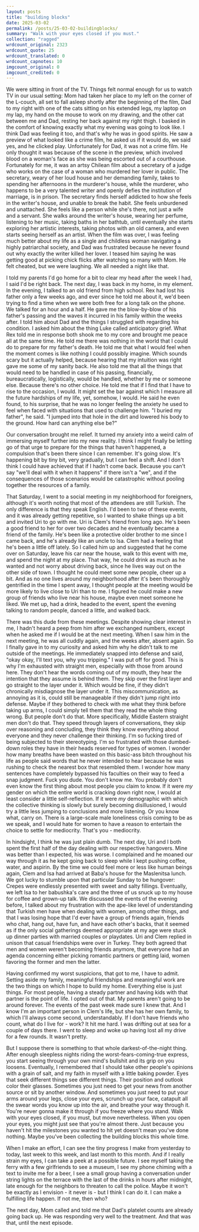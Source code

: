 ```yaml
---
layout: posts
title: "building blocks"
date: 2025-03-02
permalink: /posts/25-03-02-buildingblocks/
summary: "Walk with your eyes closed if you must."
collection: "ragged"
wrdcount_original: 2323
wrdcount_quote: 25
wrdcount_translated: 0
wrdcount_capnotes: 10
imgcount_original: 0
imgcount_credited: 0
---
```

We were sitting in front of the TV. Things felt normal enough for us to watch TV in our usual setting: Mom had taken her place to my left on the corner of the L-couch, all set to fall asleep shortly after the beginning of the film, Dad to my right with one of the cats sitting on his extended legs, my laptop on my lap, my hand on the mouse to work on my drawing, and the other cat between me and Dad, resting her back against my right thigh. I basked in the comfort of knowing exactly what my evening was going to look like. I think Dad was feeling it too, and that's why he was in good spirits. He saw a preview of what looked like a crime film, he asked us if it would do, we said yes, and he clicked play. Unfortunately for Dad, it was not a crime film. He only thought it was because of the scene in the preview, which involved blood on a woman's face as she was being escorted out of a courthouse. Fortunately for me, it was an <span class="annotated" data-note="“El lugar de la otra” / “In Her Place” (2024)">artsy Chilean film</span> about a secretary of a judge who works on the case of a woman who murdered her lover in public. The secretary, weary of her loud house and her demanding family, takes to spending her afternoons in the murderer's house, while the murderer, who happens to be a very talented writer and openly defies the institution of marriage, is in prison. The secretary finds herself addicted to how she feels in the writer's house, and unable to break the habit. She feels unburdened and unattached. She feels like a person while she's there, not just a wife and a servant. She walks around the writer's house, wearing her perfume, listening to her music, taking baths in her bathtub, until eventually she starts exploring her artistic interests, taking photos with an old camera, and even starts seeing herself as an artist. When the film was over, I was feeling much better about my life as a single and childless woman navigating a highly patriarchal society, and Dad was frustrated because he never found out why exactly the writer killed her lover. I teased him saying he was getting good at picking chick flicks after watching so many with Mom. He felt cheated, but we were laughing. We all needed a night like that.

I told my parents I'd go home for a bit to clear my head after the week I had, I said I'd be right back. The next day, I was back in my home, in my element. In the evening, I talked to an old friend from high school. Rex had lost his father only a few weeks ago, and ever since he told me about it, we'd been trying to find a time when we were both free for a long talk on the phone. We talked for an hour and a half. He gave me the blow-by-blow of his father's passing and the waves it incurred in his family within the weeks after. I told him about Dad and the things I struggled with regarding his condition. I asked him about the thing Luke called anticipatory grief. What Rex told me in response both shook me to my core and brought me peace all at the same time. He told me there was nothing in the world that I could do to prepare for my father's death. He told me that what I would feel when the moment comes is like nothing I could possibly imagine. Which sounds scary but it actually helped, because hearing that my intuition was right gave me some of my sanity back. He also told me that all the things that would need to be handled in case of his passing, financially, bureaucratically, logistically, would be handled, whether by me or someone else. Because there's no other choice. He told me that if I find that I have to rise to the occasion, I would. It might set the bar against which I measure all the future hardships of my life, yet, somehow, I would. He said he even found, to his surprise, that he was no longer feeling the anxiety he used to feel when faced with situations that used to challenge him. <span class="text-body-quote">"I buried my father"</span>, he said. <span class="text-body-quote">"I jumped into that hole in the dirt and lowered his body to the ground. How hard can anything else be?"</span>

Our conversation brought me relief. It turned my anxiety into a weird calm of immersing myself further into my new reality. I think I might finally be letting go of that urge to prepare for the things that haven't happened, a compulsion that's been there since I can remember. It's going slow. It's happening bit by tiny bit, very gradually, but I can feel a shift. And I don't think I could have achieved that if I hadn't come back. Because you can't say "we'll deal with it when it happens" if there isn't a "we", and if the consequences of those scenarios would be catastrophic without pooling together the resources of a family.

That Saturday, I went to a social meeting in my neighborhood for foreigners, although it's worth noting that most of the attendees are still Turkish. The only difference is that they speak English. I'd been to two of these events, and it was already getting repetitive, so I wanted to shake things up a bit and invited Uri to go with me. Uri is Clem's friend from long ago. He's been a good friend to her for over two decades and he eventually became a friend of the family. He's been like a protective older brother to me since I came back, and he's already like an uncle to Isa. Clem had a feeling that he's been a little off lately. So I called him up and suggested that he come over on Saturday, leave his car near the house, walk to this event with me, and spend the night at my place. That way, he could drink as much as he wanted and not worry about driving back, since he lives way out on the other side of town. I thought he could meet some new people, cheer up a bit. And as no one lives around my neighborhood after it's been thoroughly gentrified in the time I spent away, I thought people at the meeting would be more likely to live close to Uri than to me. I figured he could make a new group of friends who live near his house, maybe even meet someone he liked. We met up, had a drink, headed to the event, spent the evening talking to random people, danced a little, and walked back.

There was this dude from these meetings. Despite showing clear interest in me, I hadn't heard a peep from him after we exchanged numbers, except when he asked me if I would be at the next meeting. When I saw him in the next meeting, he was all cuddly again, and the weeks after, absent again. So I finally gave in to my curiosity and asked him why he didn't talk to me outside of the meetings. He immediately snapped into defense and said, "okay okay, I'll text you, why you tripping." I was put off for good. This is why I'm exhausted with straight men, especially with those from around here. They don't hear the words coming out of my mouth, they hear the intention that they assume is behind them. They skip over the first layer and go straight to the layer under it. Which would be fine, if they didn't chronically misdiagnose the layer under it. This miscommunication, as annoying as it is, could still be manageable if they didn't jump right into defense. Maybe if they bothered to check with me what they think before taking up arms, I could simply tell them that they read the whole thing wrong. But people don't do that. More specifically, Middle Eastern straight men don't do that. They speed through layers of conversations, they skip over reasoning and concluding, they think they know everything about everyone and they never challenge their thinking. I'm so fucking tired of being subjected to their stereotyping. I'm so frustrated with those dumbed-down roles they have in their heads reserved for types of women. I wonder how many breaths have been wasted on this basic-ass bitch throughout his life as people said words that he never intended to hear because he was rushing to check the nearest box that resembled them. I wonder how many sentences have completely bypassed his faculties on their way to feed a snap judgment. Fuck you dude. You don't know me. You probably don't even know the first thing about most people you claim to know. If it were *my* gender on which the entire world is cracking down right now, I would at least consider a little self-reflection. If it were *my* demographic with which the collective thinking is slowly but surely becoming disillusioned, I would try a little less jumping to conclusions and more listening. Or you know what, carry on. There is a large-scale male loneliness crisis coming to be as we speak, and I would hate for women to have a reason to entertain the choice to settle for mediocrity. That's you - mediocrity.

In hindsight, I think he was just plain dumb. The next day, Uri and I both spent the first half of the day dealing with our respective hangovers. Mine was better than I expected, his was worse. I complained and he moaned our way through it as he kept going back to sleep while I kept pushing coffee, water, and aspirin. By the time we could feel more or less like human beings again, Clem and Isa had arrived at Baba's house for the Maslenitsa lunch. We got lucky to stumble upon that particular Sunday to be hungover: Crepes were endlessly presented with sweet and salty fillings. Eventually, we left Isa to her babushka's care and the three of us snuck up to my house for coffee and grown-up talk. We discussed the events of the evening before, I talked about my frustration with the ape-like level of understanding that Turkish men have when dealing with women, among other things, and that I was losing hope that I'd ever have a group of friends again, friends who chat, hang out, have fun, and have each other's backs, that it seemed as if the only social gatherings deemed appropriate at my age were stuck up dinner parties with married couples or playdates. Uri and Clem replied in unison that casual friendships were over in Turkey. They both agreed that men and women weren't becoming friends anymore, that everyone had an agenda concerning either picking romantic partners or getting laid, women favoring the former and men the latter.

Having confirmed my worst suspicions, that got to me, I have to admit. Setting aside my family, meaningful friendships and meaningful work are the two things on which I hope to build my home. Everything else is just things. For most people, having a steady partner and having kids with that partner is the point of life. I opted out of that. My parents aren't going to be around forever. The events of the past week made sure I knew that. And I know I'm an important person in Clem's life, but she has her own family, to which I'll always come second, understandably. If I don't have friends who count, what do I live for - work? It hit me hard. I was drifting out at sea for a couple of days there. I went to sleep and woke up having lost all my drive for a few rounds. It wasn't pretty.

But I suppose there is something to that whole darkest-of-the-night thing. After enough sleepless nights riding the worst-fears-coming-true express, you start seeing through your own mind's bullshit and its grip on you loosens. Eventually, I remembered that I should take other people's opinions with a grain of salt, and my faith in myself with a little baking powder. Eyes that seek different things see different things. Their position and outlook color their glasses. Sometimes you just need to get your news from another source or sit by another window. And sometimes you just need to put your arms around your legs, close your eyes, scrunch up your face, catapult all the swear words you know up into the air, and breathe your way through it. You're never gonna make it through if you freeze where you stand. Walk with your eyes closed, if you must, but move nevertheless. When you open your eyes, you might just see that you're almost there. Just because you haven't hit the milestones you wanted to hit yet doesn't mean you've done nothing. Maybe you've been collecting the building blocks this whole time.

When I make an effort, I can see the tiny progress I make from yesterday to today, last week to this week, and last month to this month. And if I really strain my eyes, I can take a peek at a possible future. I see myself taking the ferry with a few girlfriends to see a museum, I see my phone chiming with a text to invite me for a beer, I see a small group having a conversation under string lights on the terrace with the last of the drinks in hours after midnight, late enough for the neighbors to threaten to call the police. Maybe it won't be exactly as I envision - it never is - but I think I can do it. I can make a fulfilling life happen. If not me, then who?

The next day, Mom called and told me that Dad's platelet counts are already going back up. He was responding very well to the treatment. And that was that, until the next episode.
